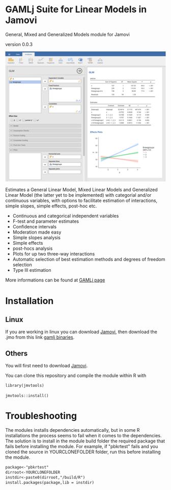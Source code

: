 # GAMLj Suite for Linear Models in Jamovi

General, Mixed and Generalized Models module for Jamovi

version 0.0.3

<img src="docs/i1.png" class="img-responsive" alt="">


Estimates a General Linear Model, Mixed Linear Models and Generalized Linear Model (the latter yet to be implemented) with categorial and/or continuous variables, with options to facilitate estimation of interactions, simple slopes, simple effects, post-hoc etc.


* Continuous and categorical independent variables
* F-test and parameter estimates
* Confidence intervals
* Moderation made easy
* Simple slopes analysis
* Simple effects
* post-hocs analysis
* Plots for up two three-way interactions
* Automatic selection of best estimation methods and degrees of freedom selection
* Type III estimation

More informations can be found at [GAMLj page](https://mcfanda.github.io/gamlj/)

# Installation

## Linux

If you are working in linux you can download [Jamovi](https://www.jamovi.org/download.html), then download the .jmo from this link [gamlj binaries](https://github.com/mcfanda/binaries/blob/master/gamlj_linux.jmo).


## Others

You will first need to download [Jamovi](https://www.jamovi.org/download.html). 


You can clone this repository and compile the module within R with 

```
library(jmvtools)

jmvtools::install()

```

# Troubleshooting

The modules installs dependencies automatically, but in some R installations the process seems to fail when it comes to the dependencies. The solution is to install in the module build folder the required package that fails before installing the module. For example, if "pbkrtest" fails and you cloned the source in YOURCLONEFOLDER folder, run this before installing the module.


```
package<-"pbkrtest"
dirroot<-YOURCLONEFOLDER
instdir<-paste0(dirroot,"/build/R")
install.packages(package,lib = instdir)


```


